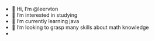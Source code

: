 - 👋 Hi, I’m @leervton
- 👀 I’m interested in studying
- 🌱 I’m currently learning java
- 💞️ I’m looking to grasp many skills about math knowledge
- 
